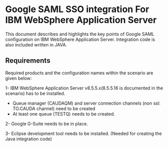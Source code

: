 # Google SAML SSO integration For IBM WebSphere Application Server
This document describes and highlights the key points of Google SAML configuration on IBM WebSphere Application Server. Integration code is also included written in JAVA.

## Requirements

Required products and the configuration names within the scenario are given below:

1- IBM WebSphere Application Server v8.5.5.x(8.5.5.16 is documented in the scenario) has to be installed.
  - Queue manager (CAUDAQM) and server connection channels (non ssl: TO.CAUDA channel) need to be created
  - At least one queue (TESTQ) needs to be created.

2- Google G-Suite needs to be in place.

3- Eclipse development tool needs to be installed. (Needed for creating the Java integration code)


